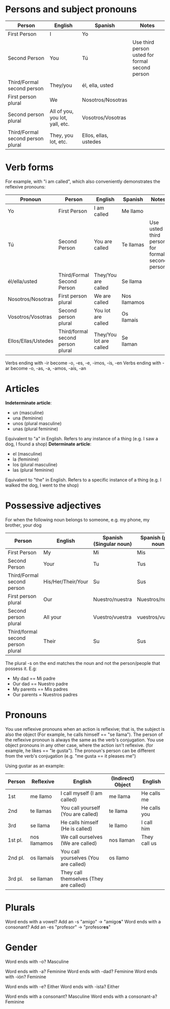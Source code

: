 # Persons and subject pronouns
| Person | English | Spanish | Notes |
| ---- | ---- | ---- | ---- |
| First Person | I | Yo |  |
| Second Person | You | Tú | Use third person usted for formal second person |
| Third/Formal second person | They/you | él, ella, usted |  |
| First person plural | We | Nosotros/Nosotras |  |
| Second person plural | All of you, you lot, yall, etc. | Vosotros/Vosotras |  |
| Third/Formal second person plural | They, you lot, etc. | Ellos, ellas, ustedes |  |
# Verb forms
For example, with "i am called", which also conveniently demonstrates the reflexive pronouns:

| Pronoun             | Person                            | English                 | Spanish      | Notes                                           |
| ------------------- | --------------------------------- | ----------------------- | ------------ | ----------------------------------------------- |
| Yo                  | First Person                      | I am called             | Me llamo     |                                                 |
| Tú                  | Second Person                     | You are called          | Te llamas    | Use usted third person for formal second person |
| él/ella/usted       | Third/Formal Second Person        | They/You are called     | Se llama     |                                                 |
| Nosotros/Nosotras   | First person plural               | We are called           | Nos llamamos |                                                 |
| Vosotros/Vosotras   | Second person plural              | You lot are called      | Os llamaís   |                                                 |
| Ellos/Ellas/Ustedes | Third/formal second person plural | They/You lot are called | Se llaman    |                                                 |
Verbs ending with -ir become -o, -es, -e, -imos, -ís, -en
Verbs ending with -ar become -o, -as, -a, -amos, -aís, -an
# Articles
**Indeterminate article**:
- un (masculine)
- una (feminine)
- unos (plural masculine)
- unas (plural feminine)

Equivalent to "a" in English. Refers to any instance of a thing (e.g. I saw a dog, I found a shop)
**Determinate article**:
- el (masculine)
- la (feminine)
- los (plural masculine)
- las (plural feminine)

Equivalent to "the" in English. Refers to a specific instance of a thing (e.g. I walked the dog, I went to the shop)
# Possessive adjectives
For when the following noun belongs to someone, e.g. my phone, my brother, your dog

| Person | English | Spanish (Singular noun) | Spanish (plural noun) |
| ---- | ---- | ---- | ---- |
| First Person | My | Mi | Mis |
| Second Person | Your | Tu | Tus |
| Third/Formal second person | His/Her/Their/Your | Su | Sus |
| First person plural | Our | Nuestro/nuestra | Nuestros/nuestras |
| Second person plural | All your | Vuestro/vuestra | vuestros/vuestras |
| Third/formal second person plural | Their | Su | Sus |
The plural -s on the end matches the noun and not the person/people that possess it. E.g:
- My dad == Mi padre
- Our dad == Nuestro padre
- My parents == Mis padres
- Our parents = Nuestros padres

# Pronouns
You use reflexive pronouns when an action is reflexive; that is, the subject is also the object (For example, he calls himself == "se llama"). The person of the reflexive pronoun is always the same as the verb's conjugation.
You use object pronouns in any other case, where the action isn't reflexive. (for example, he likes == "le gusta"). The pronoun's person can be different from the verb's conjugation (e.g. "me gusta == it pleases me")

Using gustar as an example:

| Person  | Reflexive    | English                                | (Indirect) Object | English      |
| ------- | ------------ | -------------------------------------- | ----------------- | ------------ |
| 1st     | me llamo     | I call myself (I am called)            | me llama          | He calls me  |
| 2nd     | te llamas    | You call yourself (You are called)     | te llama          | He calls you |
| 3rd     | se llama     | He calls himself (He is called)        | le llamo          | I call him   |
| 1st pl. | nos llamamos | We call ourselves (We are called)      | nos llaman        | They call us |
| 2nd pl. | os llamaís   | You call yourselves (You are called)   | os llamo          |              |
| 3rd pl. | se llaman    | They call themselves (They are called) |                   |              |


# Plurals
Word ends with a vowel? Add an -s
"amigo" -> "amigo**s**"
Word ends with a consonant? Add an -es
"profesor" -> "profesor**es**"
# Gender
Word ends with -o? Masculine

Word ends with -a? Feminine
Word ends with -dad? Feminine
Word ends with -ión? Feminine

Word ends with -e? Either
Word ends with -ista? Either

Word ends with a consonant? Masculine
Word ends with a consonant-a? Feminine

# 